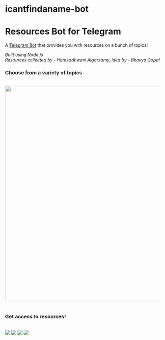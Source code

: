 # icantfindaname-bot

<h1> Resources Bot for Telegram</h1>
A <a href="https://t.me/icantfindaname_bot">Telegram Bot</a> that provides you with resources on a bunch of topics!

<i>Built using Node.js</i> <br>
<i> Resources collected by - Hamsadhwani Algarsamy, Idea by - Bhavya Gopal </i>

<h3> Choose from a variety of topics </h3> <br>
<img src="https://github.com/nandiniproothi/icantfindaname-bot/blob/main/img/IMG_6849.PNG" height="700px"> &nbsp;
<br>

<h3> Get access to resources! </h3> <br>
<img src="https://github.com/nandiniproothi/icantfindaname-bot/blob/main/img/IMG_6851.jpg">
<img src="https://github.com/nandiniproothi/icantfindaname-bot/blob/main/img/IMG_6852.jpg">
<img src="https://github.com/nandiniproothi/icantfindaname-bot/blob/main/img/IMG_6854.jpg">
<img src="https://github.com/nandiniproothi/icantfindaname-bot/blob/main/img/IMG_6855.jpg">
